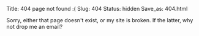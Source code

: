 Title: 404 page not found :(
Slug: 404
Status: hidden
Save_as: 404.html

Sorry, either that page doesn't exist, or my site is broken. If the latter, why not drop me an email?
